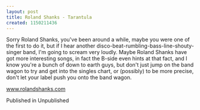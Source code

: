```yaml
---
layout: post
title: Roland Shanks - Tarantula
created: 1150211436
---
```

Sorry Roland Shanks, you've been around a while, maybe you were one of the first to do it, but if I hear another disco-beat-rumbling-bass-line-shouty-singer band, I'm going to scream very loudly. Maybe Roland Shanks have got more interesting songs, in fact the B-side even hints at that fact, and I know you're a bunch of down to earth guys, but don't just jump on the band wagon to try and get into the singles chart, or (possibly) to be more precise, don't let your label push you onto the band wagon.

<a href='http://www.rolandshanks.com' target='_blank'>www.rolandshanks.com</a>


Published in Unpublished
